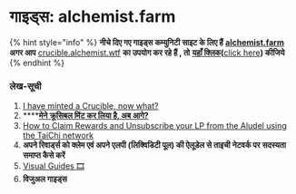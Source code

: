 # गाइड्स: alchemist.farm

{% hint style="info" %}
**नीचे दिए गए गाइड्स कम्युनिटी साइट के लिए हैं**  [**alchemist.farm**](https://alchemist.farm/)  
**अगर आप** [crucible.alchemist.wtf](https://crucible.alchemist.wtf/) **का उपयोग कर रहे हैं , तो** [**यहाँ क्लिक**](https://crucible.alchemist.wtf/)**\(**[click here](../guides-crucible.alchemist.wtf/)**\) कीजिये** 
{% endhint %}

### **लेख-सूची**

1. [I have minted a Crucible, now what?](i-minted-a-crucible-now-what.md)
2. \*\*\*\*[**मेने क्रूसिबल मिंट कर लिया है, अब आगे?**](i-minted-a-crucible-now-what.md)
3. [How to Claim Rewards and Unsubscribe your LP from the Aludel using the TaiChi network](how-to-claim-rewards-and-unsubscribe-your-lp-from-the-aludel-using-the-taichi-network.md)
4. **अपने रिवार्ड्स को क्लेम एवं अपने एलपी \(लिक्विडिटी पूल\) की ऐलूडेल से ताइची नेटवर्क पर सदस्यता समाप्त कैसे करें**
5. [Visual Guides 🎞](visual-guides.md)
6. **विजुअल गाइड्स**

